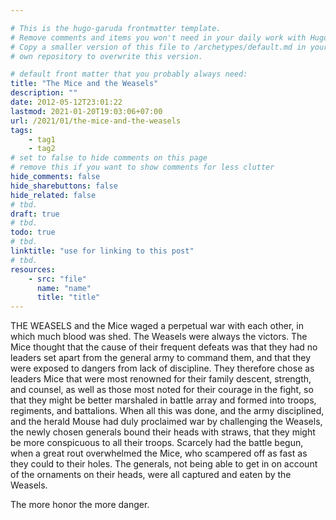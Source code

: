 ```yaml
---

# This is the hugo-garuda frontmatter template.
# Remove comments and items you won't need in your daily work with Hugo.
# Copy a smaller version of this file to /archetypes/default.md in your
# own repository to overwrite this version.

# default front matter that you probably always need:
title: "The Mice and the Weasels"
description: ""
date: 2012-05-12T23:01:22
lastmod: 2021-01-20T19:03:06+07:00
url: /2021/01/the-mice-and-the-weasels
tags:
    - tag1
    - tag2
# set to false to hide comments on this page
# remove this if you want to show comments for less clutter
hide_comments: false
hide_sharebuttons: false
hide_related: false
# tbd.
draft: true
# tbd.
todo: true
# tbd.
linktitle: "use for linking to this post"
# tbd.
resources:
    - src: "file"
      name: "name"
      title: "title"
---
```

THE WEASELS and the Mice waged a perpetual war with each other, in which much blood was shed. The Weasels were always the victors. The Mice thought that the cause of their frequent defeats was that they had no leaders set apart from the general army to command them, and that they were exposed to dangers from lack of discipline. They therefore chose as leaders Mice that were most renowned for their family descent, strength, and counsel, as well as those most noted for their courage in the fight, so that they might be better marshaled in battle array and formed into troops, regiments, and battalions. When all this was done, and the army disciplined, and the herald Mouse had duly proclaimed war by challenging the Weasels, the newly chosen generals bound their heads with straws, that they might be more conspicuous to all their troops. Scarcely had the battle begun, when a great rout overwhelmed the Mice, who scampered off as fast as they could to their holes. The generals, not being able to get in on account of the ornaments on their heads, were all captured and eaten by the Weasels.

The more honor the more danger.
